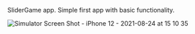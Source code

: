 
SliderGame app. Simple first app with basic functionality.

![Simulator Screen Shot - iPhone 12 - 2021-08-24 at 15 10 35](https://user-images.githubusercontent.com/89045875/130614721-ef0a08ac-3268-45d7-b70e-847c49119f12.png)




